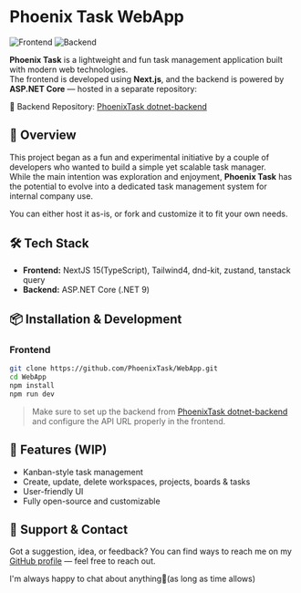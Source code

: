 # Phoenix Task WebApp

![Frontend](https://img.shields.io/badge/frontend-Next.js-blue)
![Backend](https://img.shields.io/badge/backend-ASP.NET%20Core-blueviolet)

**Phoenix Task** is a lightweight and fun task management application built with modern web technologies.  
The frontend is developed using **Next.js**, and the backend is powered by **ASP.NET Core** — hosted in a separate repository:

🔗 Backend Repository: [PhoenixTask dotnet-backend](https://github.com/PhoenixTask/dotnet-backend)

## 🚀 Overview
 
This project began as a fun and experimental initiative by a couple of developers who wanted to build a simple yet scalable task manager.  
While the main intention was exploration and enjoyment, **Phoenix Task** has the potential to evolve into a dedicated task management system for internal company use.

You can either host it as-is, or fork and customize it to fit your own needs.

## 🛠 Tech Stack

- **Frontend:** NextJS 15(TypeScript), Tailwind4, dnd-kit, zustand, tanstack query
- **Backend:** ASP.NET Core (.NET 9)

## 📦 Installation & Development

### Frontend

```bash
git clone https://github.com/PhoenixTask/WebApp.git
cd WebApp
npm install
npm run dev
```

> Make sure to set up the backend from [PhoenixTask dotnet-backend](https://github.com/PhoenixTask/dotnet-backend) and configure the API URL properly in the frontend.

## 🧪 Features (WIP)

- Kanban-style task management
- Create, update, delete workspaces, projects, boards & tasks
- User-friendly UI
- Fully open-source and customizable

## 💬 Support & Contact

Got a suggestion, idea, or feedback?
You can find ways to reach me on my [GitHub profile](https://github.com/NedaMani) — feel free to reach out.

I'm always happy to chat about anything🤠(as long as time allows)
